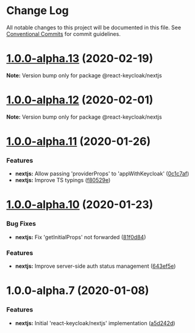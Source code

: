 # Change Log

All notable changes to this project will be documented in this file.
See [Conventional Commits](https://conventionalcommits.org) for commit guidelines.

# [1.0.0-alpha.13](https://github.com/panz3r/react-keycloak/compare/@react-keycloak/nextjs@1.0.0-alpha.12...@react-keycloak/nextjs@1.0.0-alpha.13) (2020-02-19)

**Note:** Version bump only for package @react-keycloak/nextjs





# [1.0.0-alpha.12](https://github.com/panz3r/react-keycloak/compare/@react-keycloak/nextjs@1.0.0-alpha.11...@react-keycloak/nextjs@1.0.0-alpha.12) (2020-02-01)

**Note:** Version bump only for package @react-keycloak/nextjs





# [1.0.0-alpha.11](https://github.com/panz3r/react-keycloak/compare/@react-keycloak/nextjs@1.0.0-alpha.10...@react-keycloak/nextjs@1.0.0-alpha.11) (2020-01-26)


### Features

* **nextjs:** Allow passing 'providerProps' to 'appWithKeycloak' ([0c1c7af](https://github.com/panz3r/react-keycloak/commit/0c1c7af567a5617dc78870af565227b3e22abd8e))
* **nextjs:** Improve TS typings ([f80529e](https://github.com/panz3r/react-keycloak/commit/f80529e06b756abfdcf8b816f1112d46827e1f73))





# [1.0.0-alpha.10](https://github.com/panz3r/react-keycloak/compare/@react-keycloak/nextjs@1.0.0-alpha.9...@react-keycloak/nextjs@1.0.0-alpha.10) (2020-01-23)


### Bug Fixes

* **nextjs:** Fix 'getInitialProps' not forwarded ([81f0d84](https://github.com/panz3r/react-keycloak/commit/81f0d8409623ccabe3bb51bc6e4a7db789579cde))


### Features

* **nextjs:** Improve server-side auth status management ([643ef5e](https://github.com/panz3r/react-keycloak/commit/643ef5eabb4d4bb24f7089d89f09588cb7168729))





# 1.0.0-alpha.7 (2020-01-08)


### Features

* **nextjs:** Initial 'react-keycloak/nextjs' implementation ([a5d242d](https://github.com/panz3r/react-keycloak/commit/a5d242d6da395d175864d0fd5bf4771f796ab4e7))
